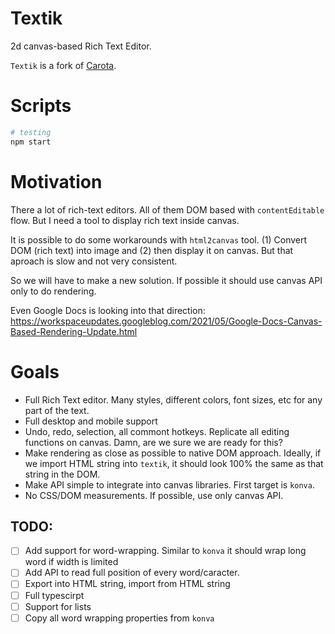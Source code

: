 # Textik

2d canvas-based Rich Text Editor.

`Textik` is a fork of [Carota](https://github.com/danielearwicker/carota).

# Scripts

```bash
# testing
npm start
```

# Motivation

There a lot of rich-text editors. All of them DOM based with `contentEditable` flow.
But I need a tool to display rich text inside canvas.

It is possible to do some workarounds with `html2canvas` tool. (1) Convert DOM (rich text) into image and (2) then display it on canvas. But that aproach is slow and not very consistent.

So we will have to make a new solution. If possible it should use canvas API only to do rendering.

Even Google Docs is looking into that direction: https://workspaceupdates.googleblog.com/2021/05/Google-Docs-Canvas-Based-Rendering-Update.html

# Goals

- Full Rich Text editor. Many styles, different colors, font sizes, etc for any part of the text.
- Full desktop and mobile support
- Undo, redo, selection, all commont hotkeys. Replicate all editing functions on canvas. Damn, are we sure we are ready for this?
- Make rendering as close as possible to native DOM approach. Ideally, if we import HTML string into `textik`, it should look 100% the same as that string in the DOM.
- Make API simple to integrate into canvas libraries. First target is `konva`.
- No CSS/DOM measurements. If possible, use only canvas API.

## TODO:

- [ ] Add support for word-wrapping. Similar to `konva` it should wrap long word if width is limited
- [ ] Add API to read full position of every word/caracter.
- [ ] Export into HTML string, import from HTML string
- [ ] Full typescirpt
- [ ] Support for lists
- [ ] Copy all word wrapping properties from `konva`
